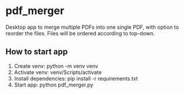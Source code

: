 # pdf_merger
Desktop app to merge multiple PDFs into one single PDF, with option to reorder the files.
Files will be ordered according to top-down.


## How to start app
1. Create venv: python -m venv venv
2. Activate venv: venv/Scripts/activate
3. Install dependencies: pip install -r requirements.txt
4. Start app: python pdf_merger.py